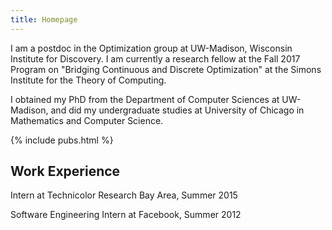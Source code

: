 ```yaml
---
title: Homepage
---
```


I am a postdoc in the Optimization group at UW-Madison, Wisconsin Institute
for Discovery. I am currently a research fellow at the Fall 2017 Program on
"Bridging Continuous and Discrete Optimization" at the Simons Institute for
the Theory of Computing.

I obtained my PhD from the Department of Computer Sciences at
UW-Madison, and did my undergraduate studies at University of Chicago in
Mathematics and Computer Science.

{% include pubs.html %}

## Work Experience

Intern at Technicolor Research Bay Area, Summer 2015

Software Engineering Intern at Facebook, Summer 2012

